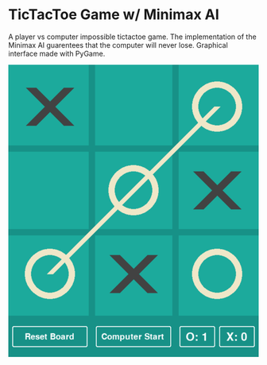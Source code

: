 # TicTacToe Game w/ Minimax AI

A player vs computer impossible tictactoe game. The implementation of the Minimax AI guarentees that the computer will never lose. Graphical interface made with PyGame.

<p align="center">
	<img src="minimax.png"></img>
</p>
